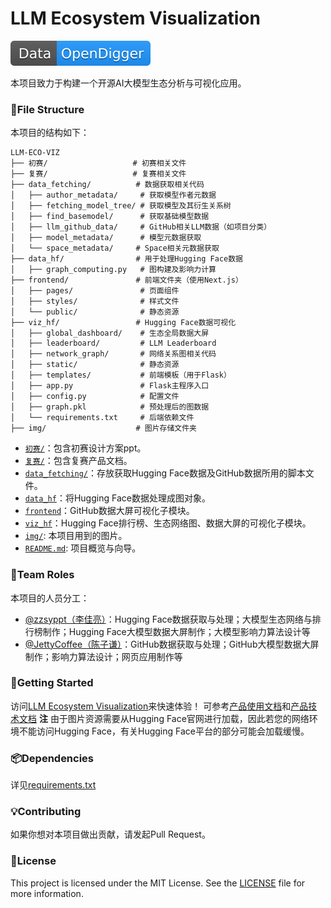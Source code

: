 # LLM Ecosystem Visualization

![Data-OpenDigger](img/Data-OpenDigger-2097FF.svg)

本项目致力于构建一个开源AI大模型生态分析与可视化应用。

### 📂File Structure

本项目的结构如下：
```plaintext
LLM-ECO-VIZ
├── 初赛/                   # 初赛相关文件
├── 复赛/                   # 复赛相关文件
├── data_fetching/          # 数据获取相关代码
│   ├── author_metadata/     # 获取模型作者元数据
│   ├── fetching_model_tree/ # 获取模型及其衍生关系树
│   ├── find_basemodel/      # 获取基础模型数据
│   ├── llm_github_data/     # GitHub相关LLM数据（如项目分类）
│   ├── model_metadata/      # 模型元数据获取
│   └── space_metadata/     # Space相关元数据获取
├── data_hf/                # 用于处理Hugging Face数据
│   ├── graph_computing.py   # 图构建及影响力计算
├── frontend/               # 前端文件夹（使用Next.js）
│   ├── pages/               # 页面组件
│   ├── styles/              # 样式文件
│   └── public/              # 静态资源
├── viz_hf/                 # Hugging Face数据可视化
│   ├── global_dashboard/    # 生态全局数据大屏
│   ├── leaderboard/         # LLM Leaderboard
│   ├── network_graph/       # 网络关系图相关代码
│   ├── static/              # 静态资源
│   ├── templates/           # 前端模板（用于Flask）
│   ├── app.py               # Flask主程序入口
│   ├── config.py            # 配置文件
│   ├── graph.pkl            # 预处理后的图数据
│   └── requirements.txt     # 后端依赖文件
├── img/                    # 图片存储文件夹
```
- [`初赛/`](初赛/)：包含初赛设计方案ppt。
- [`复赛/`](复赛/)：包含复赛产品文档。
- [`data_fetching/`](data_fetching/)：存放获取Hugging Face数据及GitHub数据所用的脚本文件。
- [`data_hf`](data_hf/)：将Hugging Face数据处理成图对象。
- [`frontend`](frontend/)：GitHub数据大屏可视化子模块。
- [`viz_hf`](viz_hf/)：Hugging Face排行榜、生态网络图、数据大屏的可视化子模块。
- [`img/`](img/): 本项目用到的图片。
- [`README.md`](README.md): 项目概览与向导。

### 👥Team Roles

本项目的人员分工：

- [@zzsyppt（李佳亮）](https://github.com/zzsyppt)：Hugging Face数据获取与处理；大模型生态网络与排行榜制作；Hugging Face大模型数据大屏制作；大模型影响力算法设计等
- [@JettyCoffee（陈子谦）](https://github.com/JettyCoffee)：GitHub数据获取与处理；GitHub大模型数据大屏制作；影响力算法设计；网页应用制作等

### 🚀Getting Started

访问[LLM Ecosystem Visualization](https://jettycoffee.cn)来快速体验！
可参考[产品使用文档](复赛/产品使用文档.md)和[产品技术文档](复赛/产品技术文档.md)
**注** 由于图片资源需要从Hugging Face官网进行加载，因此若您的网络环境不能访问Hugging Face，有关Hugging Face平台的部分可能会加载缓慢。

### 📦Dependencies

详见[requirements.txt](viz_hf/requirements.txt)

### 💡Contributing

如果你想对本项目做出贡献，请发起Pull Request。

### 📝License

This project is licensed under the MIT License. See the [LICENSE](./LICENSE) file for more information.
